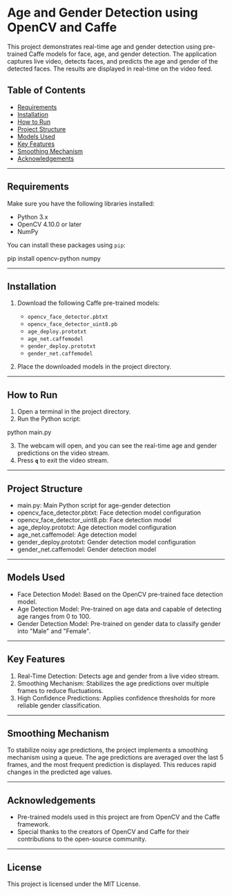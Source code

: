 # Age and Gender Detection using OpenCV and Caffe

This project demonstrates real-time age and gender detection using pre-trained Caffe models for face, age, and gender detection. The application captures live video, detects faces, and predicts the age and gender of the detected faces. The results are displayed in real-time on the video feed.


## Table of Contents

- [Requirements](#requirements)
- [Installation](#installation)
- [How to Run](#how-to-run)
- [Project Structure](#project-structure)
- [Models Used](#models-used)
- [Key Features](#key-features)
- [Smoothing Mechanism](#smoothing-mechanism)
- [Acknowledgements](#acknowledgements)

---

## Requirements

Make sure you have the following libraries installed:

- Python 3.x
- OpenCV 4.10.0 or later
- NumPy

You can install these packages using `pip`:

pip install opencv-python numpy

---

## Installation

1. Download the following Caffe pre-trained models:

   - `opencv_face_detector.pbtxt`
   - `opencv_face_detector_uint8.pb`
   - `age_deploy.prototxt`
   - `age_net.caffemodel`
   - `gender_deploy.prototxt`
   - `gender_net.caffemodel`

2. Place the downloaded models in the project directory.

---

## How to Run

1. Open a terminal in the project directory.
2. Run the Python script:

python main.py

3. The webcam will open, and you can see the real-time age and gender predictions on the video stream.
4. Press **`q`** to exit the video stream.

---

## Project Structure

- main.py: Main Python script for age-gender detection
- opencv_face_detector.pbtxt: Face detection model configuration
- opencv_face_detector_uint8.pb: Face detection model
- age_deploy.prototxt: Age detection model configuration
- age_net.caffemodel: Age detection model
- gender_deploy.prototxt: Gender detection model configuration
- gender_net.caffemodel: Gender detection model

---

## Models Used

- Face Detection Model: Based on the OpenCV pre-trained face detection model.
- Age Detection Model: Pre-trained on age data and capable of detecting age ranges from 0 to 100.
- Gender Detection Model: Pre-trained on gender data to classify gender into "Male" and "Female".

---

## Key Features

1. Real-Time Detection: Detects age and gender from a live video stream.
2. Smoothing Mechanism: Stabilizes the age predictions over multiple frames to reduce fluctuations.
3. High Confidence Predictions: Applies confidence thresholds for more reliable gender classification.

---

## Smoothing Mechanism

To stabilize noisy age predictions, the project implements a smoothing mechanism using a queue. The age predictions are averaged over the last 5 frames, and the most frequent prediction is displayed. This reduces rapid changes in the predicted age values.

---

## Acknowledgements

- Pre-trained models used in this project are from OpenCV and the Caffe framework.
- Special thanks to the creators of OpenCV and Caffe for their contributions to the open-source community.

---

## License

This project is licensed under the MIT License.
